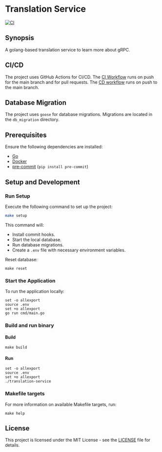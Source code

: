# Translation Service

[![CI](https://github.com/henok321/translation-service/actions/workflows/CI.yml/badge.svg)](https://github.com/henok321/translation-service/actions/workflows/CI.yml)

## Synopsis

A golang-based translation service to learn more about gRPC.

## CI/CD

The project uses GitHub Actions for CI/CD. The [CI Workflow](.github/workflows/CI.yml) runs on push for the main branch
and for pull requests.
The [CD workflow](.github/workflows/deploy.yml) runs on push to the main branch.

## Database Migration

The project uses `goose` for database migrations. Migrations are located in the `db_migration` directory.

## Prerequisites

Ensure the following dependencies are installed:

- [Go](https://go.dev/doc/install)
- [Docker](https://docs.docker.com/get-docker/)
- [pre-commit](https://pre-commit.com/) (`pip install pre-commit`)

## Setup and Development

### Run Setup

Execute the following command to set up the project:

```sh
make setup
```

This command will:

- Install commit hooks.
- Start the local database.
- Run database migrations.
- Create a `.env` file with necessary environment variables.

Reset database:

```shell
make reset
```

### Start the Application

To run the application locally:

```shell
set -o allexport
source .env
set +o allexport
go run cmd/main.go
```

### Build and run binary

#### Build

```shell
make build
```

#### Run

```shell
set -o allexport
source .env
set +o allexport
./translation-service
```

### Makefile targets

For more information on available Makefile targets, run:

```shell
make help
```

## License

This project is licensed under the MIT License - see the [LICENSE](LICENSE) file for details.
